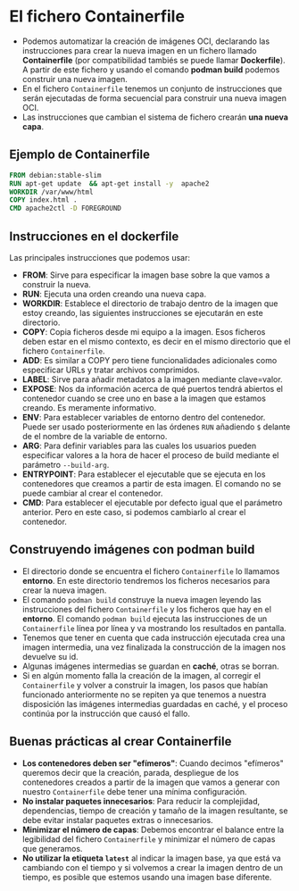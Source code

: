 # El fichero Containerfile

* Podemos automatizar la creación de imágenes OCI, declarando las instrucciones para crear la nueva imagen en un fichero llamado **Containerfile** (por compatibilidad tambiés se puede llamar **Dockerfile**). A partir de este fichero y usando el comando **podman build** podemos construir una nueva imagen.
* En el fichero `Containerfile` tenemos un conjunto de instrucciones que serán ejecutadas de forma secuencial para construir una nueva imagen OCI. 
* Las instrucciones que cambian el sistema de fichero crearán **una nueva capa**.

## Ejemplo de Containerfile

```Dockerfile
FROM debian:stable-slim
RUN apt-get update  && apt-get install -y  apache2 
WORKDIR /var/www/html
COPY index.html .
CMD apache2ctl -D FOREGROUND
```

## Instrucciones en el dockerfile

Las principales instrucciones que podemos usar:

* **FROM**: Sirve para especificar la imagen base sobre la que vamos a construir la nueva.
* **RUN**: Ejecuta una orden creando una nueva capa.  
* **WORKDIR**: Establece el directorio de trabajo dentro de la imagen que estoy creando, las siguientes instrucciones se ejecutarán en este directorio.
* **COPY**: Copia ficheros desde mi equipo a la imagen. Esos ficheros deben estar en el mismo contexto, es decir en el mismo directorio que el fichero `Containerfile`. 
* **ADD**: Es similar a COPY pero tiene funcionalidades adicionales como especificar URLs  y tratar archivos comprimidos.
* **LABEL**: Sirve para añadir metadatos a la imagen mediante clave=valor.
* **EXPOSE**: Nos da información acerca de qué puertos tendrá abiertos el contenedor cuando se cree uno en base a la imagen que estamos creando. Es meramente informativo.  
* **ENV**: Para establecer variables de entorno dentro del contenedor. Puede ser usado posteriormente en las órdenes `RUN` añadiendo `$` delante de el nombre de la variable de entorno. 
* **ARG**: Para definir variables para las cuales los usuarios pueden especificar valores a la hora de hacer el proceso de build mediante el parámetro  `--build-arg`. 
* **ENTRYPOINT**: Para establecer el ejecutable que se ejecuta en los contenedores que creamos a partir de esta imagen. El comando no se puede cambiar al crear el contenedor.
* **CMD**: Para establecer el ejecutable por defecto igual que el parámetro anterior. Pero en este caso, si podemos cambiarlo al crear el contenedor.

## Construyendo imágenes con podman build

* El directorio donde se encuentra el fichero `Containerfile` lo llamamos **entorno**. En este directorio tendremos los ficheros necesarios para crear la nueva imagen.
* El comando `podman build` construye la nueva imagen leyendo las instrucciones del fichero `Containerfile` y los ficheros que hay en el **entorno**. El comando `podman build` ejecuta las instrucciones de un `Containerfile` línea por línea y va mostrando los resultados en pantalla.
* Tenemos que tener en cuenta que cada instrucción ejecutada crea una imagen intermedia, una vez finalizada la construcción de la imagen nos devuelve su id. 
* Algunas imágenes intermedias se guardan en **caché**, otras se borran. 
* Si en algún momento falla la creación de la imagen, al corregir el `Containerfile` y volver a construir la imagen, los pasos que habían funcionado anteriormente no se repiten ya que tenemos a nuestra disposición las imágenes intermedias guardadas en caché, y el proceso continúa por la instrucción que causó el fallo.

## Buenas prácticas al crear Containerfile

* **Los contenedores deben ser "efímeros"**: Cuando decimos "efímeros" queremos decir que la creación, parada, despliegue de los contenedores creados a partir de la imagen que vamos a generar con nuestro `Containerfile` debe tener una mínima configuración.
* **No instalar paquetes innecesarios**: Para reducir la complejidad, dependencias, tiempo de creación y tamaño de la imagen resultante, se debe evitar instalar paquetes extras o innecesarios. 
* **Minimizar el número de capas**: Debemos encontrar el balance entre la legibilidad del fichero `Containerfile` y minimizar el número de capas que generamos.
* **No utilizar la etiqueta `latest`** al indicar la imagen base, ya que está va cambiando con el tiempo y si volvemos a crear la imagen dentro de un tiempo, es posible que estemos usando una imagen base diferente.
